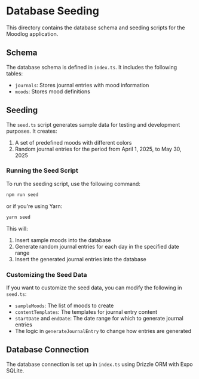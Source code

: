 # Database Seeding

This directory contains the database schema and seeding scripts for the Moodlog application.

## Schema

The database schema is defined in `index.ts`. It includes the following tables:

- `journals`: Stores journal entries with mood information
- `moods`: Stores mood definitions

## Seeding

The `seed.ts` script generates sample data for testing and development purposes. It creates:

1. A set of predefined moods with different colors
2. Random journal entries for the period from April 1, 2025, to May 30, 2025

### Running the Seed Script

To run the seeding script, use the following command:

```bash
npm run seed
```

or if you're using Yarn:

```bash
yarn seed
```

This will:
1. Insert sample moods into the database
2. Generate random journal entries for each day in the specified date range
3. Insert the generated journal entries into the database

### Customizing the Seed Data

If you want to customize the seed data, you can modify the following in `seed.ts`:

- `sampleMoods`: The list of moods to create
- `contentTemplates`: The templates for journal entry content
- `startDate` and `endDate`: The date range for which to generate journal entries
- The logic in `generateJournalEntry` to change how entries are generated

## Database Connection

The database connection is set up in `index.ts` using Drizzle ORM with Expo SQLite.
